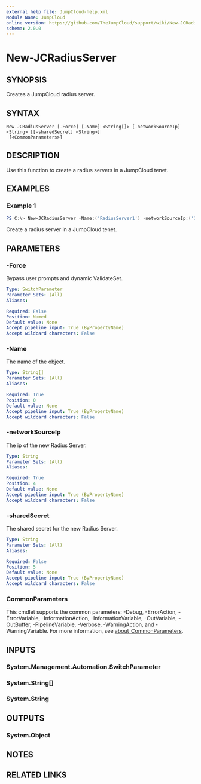 ```yaml
---
external help file: JumpCloud-help.xml
Module Name: JumpCloud
online version: https://github.com/TheJumpCloud/support/wiki/New-JCRadiusServer
schema: 2.0.0
---
```


# New-JCRadiusServer

## SYNOPSIS
Creates a JumpCloud radius server.

## SYNTAX

```
New-JCRadiusServer [-Force] [-Name] <String[]> [-networkSourceIp] <String> [[-sharedSecret] <String>]
 [<CommonParameters>]
```

## DESCRIPTION
Use this function to create a radius servers in a JumpCloud tenet.

## EXAMPLES

### Example 1
```powershell
PS C:\> New-JCRadiusServer -Name:('RadiusServer1') -networkSourceIp:('111.111.111.111') -sharedSecret:('dUtU9FDvPc8Wdvoc#jKmZr7aJSXv5pR')
```

Create a radius server in a JumpCloud tenet.

## PARAMETERS

### -Force
Bypass user prompts and dynamic ValidateSet.

```yaml
Type: SwitchParameter
Parameter Sets: (All)
Aliases:

Required: False
Position: Named
Default value: None
Accept pipeline input: True (ByPropertyName)
Accept wildcard characters: False
```

### -Name
The name of the object.

```yaml
Type: String[]
Parameter Sets: (All)
Aliases:

Required: True
Position: 0
Default value: None
Accept pipeline input: True (ByPropertyName)
Accept wildcard characters: False
```

### -networkSourceIp
The ip of the new Radius Server.

```yaml
Type: String
Parameter Sets: (All)
Aliases:

Required: True
Position: 4
Default value: None
Accept pipeline input: True (ByPropertyName)
Accept wildcard characters: False
```

### -sharedSecret
The shared secret for the new Radius Server.

```yaml
Type: String
Parameter Sets: (All)
Aliases:

Required: False
Position: 5
Default value: None
Accept pipeline input: True (ByPropertyName)
Accept wildcard characters: False
```

### CommonParameters
This cmdlet supports the common parameters: -Debug, -ErrorAction, -ErrorVariable, -InformationAction, -InformationVariable, -OutVariable, -OutBuffer, -PipelineVariable, -Verbose, -WarningAction, and -WarningVariable. For more information, see [about_CommonParameters](http://go.microsoft.com/fwlink/?LinkID=113216).

## INPUTS

### System.Management.Automation.SwitchParameter

### System.String[]

### System.String

## OUTPUTS

### System.Object
## NOTES

## RELATED LINKS
